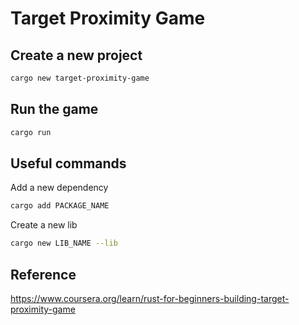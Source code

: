 # Target Proximity Game

## Create a new project

```bash
cargo new target-proximity-game
```

## Run the game

```bash
cargo run
```

## Useful commands

Add a new dependency

```bash
cargo add PACKAGE_NAME
```

Create a new lib

```bash
cargo new LIB_NAME --lib
```

## Reference

https://www.coursera.org/learn/rust-for-beginners-building-target-proximity-game
